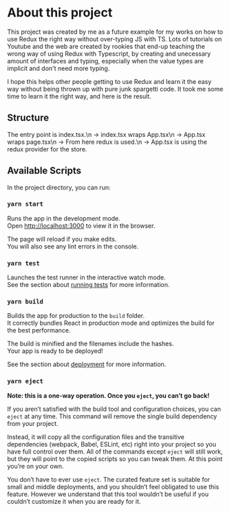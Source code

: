 # About this project

This project was created by me as a future example for my works on how to use Redux the right way without over-typing JS with TS.
Lots of tutorials on Youtube and the web are created by rookies that end-up teaching the wrong way of using Redux with Typescript, by creating and unecessary amount of interfaces and typing, especially when the value types are implicit and don't need more typing.

I hope this helps other people getting to use Redux and learn it the easy way without being thrown up with pure junk spargetti code.
It took me some time to learn it the right way, and here is the result.

## Structure

The entry point is index.tsx.\n
-> index.tsx wraps App.tsx\n
-> App.tsx wraps page.tsx\n
-> From here redux is used.\n 
-> App.tsx is using the redux provider for the store.

## Available Scripts

In the project directory, you can run:

### `yarn start`

Runs the app in the development mode.\
Open [http://localhost:3000](http://localhost:3000) to view it in the browser.

The page will reload if you make edits.\
You will also see any lint errors in the console.

### `yarn test`

Launches the test runner in the interactive watch mode.\
See the section about [running tests](https://facebook.github.io/create-react-app/docs/running-tests) for more information.

### `yarn build`

Builds the app for production to the `build` folder.\
It correctly bundles React in production mode and optimizes the build for the best performance.

The build is minified and the filenames include the hashes.\
Your app is ready to be deployed!

See the section about [deployment](https://facebook.github.io/create-react-app/docs/deployment) for more information.

### `yarn eject`

**Note: this is a one-way operation. Once you `eject`, you can’t go back!**

If you aren’t satisfied with the build tool and configuration choices, you can `eject` at any time. This command will remove the single build dependency from your project.

Instead, it will copy all the configuration files and the transitive dependencies (webpack, Babel, ESLint, etc) right into your project so you have full control over them. All of the commands except `eject` will still work, but they will point to the copied scripts so you can tweak them. At this point you’re on your own.

You don’t have to ever use `eject`. The curated feature set is suitable for small and middle deployments, and you shouldn’t feel obligated to use this feature. However we understand that this tool wouldn’t be useful if you couldn’t customize it when you are ready for it.